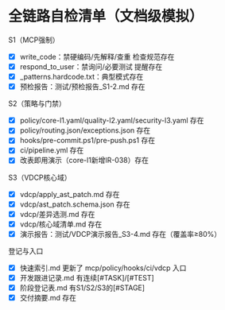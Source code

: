 # 全链路自检清单（文档级模拟）

S1（MCP强制）
- [x] write_code：禁硬编码/先解释/查重 检查规范存在
- [x] respond_to_user：禁询问/必要测试 提醒存在
- [x] _patterns.hardcode.txt：典型模式存在
- [x] 预检报告：测试/预检报告_S1-2.md 存在

S2（策略与门禁）
- [x] policy/core-l1.yaml/quality-l2.yaml/security-l3.yaml 存在
- [x] policy/routing.json/exceptions.json 存在
- [x] hooks/pre-commit.ps1/pre-push.ps1 存在
- [x] ci/pipeline.yml 存在
- [x] 改表即用演示（core-l1新增IR-038）存在

S3（VDCP核心域）
- [x] vdcp/apply_ast_patch.md 存在
- [x] vdcp/ast_patch.schema.json 存在
- [x] vdcp/差异选测.md 存在
- [x] vdcp/核心域清单.md 存在
- [x] 演示报告：测试/VDCP演示报告_S3-4.md 存在（覆盖率≥80%）

登记与入口
- [x] 快速索引.md 更新了 mcp/policy/hooks/ci/vdcp 入口
- [x] 开发跟进记录.md 有连续[#TASK]/[#TEST]
- [x] 阶段登记表.md 有S1/S2/S3的[#STAGE]
- [x] 交付摘要.md 存在
